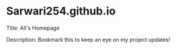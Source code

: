 # Sarwari254.github.io

Title: Ali's Homepage

Description: Bookmark this to keep an eye on my project updates!
